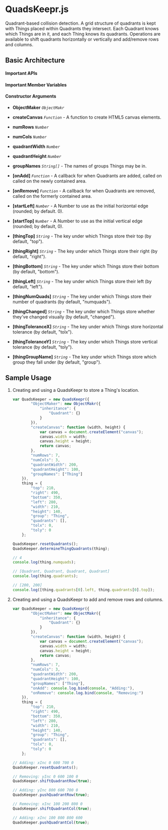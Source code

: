# QuadsKeepr.js

Quadrant-based collision detection. A grid structure of quadrants is kept 
with Things placed within Quadrants they intersect. Each Quadrant knows which
Things are in it, and each Thing knows its quadrants. Operations are 
available to shift quadrants horizontally or vertically and add/remove rows
and columns.


## Basic Architecture

#### Important APIs



#### Important Member Variables



#### Constructor Arguments

* **ObjectMaker** *`ObjectMakr`*

* **createCanvas** *`Function`* - A function to create HTML5 canvas elements.

* **numRows** *`Number`*

* **numCols** *`Number`*

* **quadrantWidth** *`Number`*

* **quadrantHeight** *`Number`*

* **groupNames** *`String[]`* - The names of groups Things may be in.

* **[onAdd]** *`Function`* - A callback for when Quadrants are added, called on
called on the newly contained area.

* **[onRemove]** *`Function`* - A callback for when Quadrants are removed, 
called on the formerly contained area.

* **[startLeft]** *`Number`* - A Number to use as the initial horizontal edge
(rounded; by default. 0).

* **[startTop]** *`Number`* - A Number to use as the initial vertical edge
(rounded; by default, 0).

* **[thingTop]** *`String`* - The key under which Things store their top
(by default, "top").

* **[thingRight]** *`String`* - The key under which Things store their 
right (by default, "right").

* **[thingBottom]** *`String`* - The key under which Things store their
bottom (by default, "bottom").

* **[thingLeft]** *`String`* - The key under which Things store their left
(by default, "left").

* **[thingNumQuads]** *`String`* - The key under which Things store their
number of quadrants (by default, "numquads").

* **[thingChanged]** *`String`* -  The key under which Things store whether
they've changed visually (by default, "changed").

* **[thingToleranceX]** *`String`* - The key under which Things store 
horizontal tolerance (by default, "tolx").

* **[thingToleranceY]** *`String`* - The key under which Things store 
vertical tolerance (by default, "toly").

* **[thingGroupName]** *`String`* - The key under which Things store which
group they fall under (by default, "group").


## Sample Usage

1. Creating and using a QuadsKeepr to store a Thing's location.

    ```javascript
    var QuadsKeeper = new QuadsKeepr({
            "ObjectMaker": new ObjectMakr({
                "inheritance": {
                    "Quadrant": {}
                }
            }),
            "createCanvas": function (width, height) {
                var canvas = document.createElement("canvas");
                canvas.width = width;
                canvas.height = height;
                return canvas;
            },
            "numRows": 7,
            "numCols": 3,
            "quadrantWidth": 200,
            "quadrantHeight": 100,
            "groupNames": ["Thing"]
        }),
        thing = {
            "top": 210,
            "right": 490,
            "bottom": 350,
            "left": 280,
            "width": 210,
            "height": 140,
            "group": "Thing",
            "quadrants": [],
            "tolx": 0,
            "toly": 0
        };

    QuadsKeeper.resetQuadrants();
    QuadsKeeper.determineThingQuadrants(thing);

    // 4
    console.log(thing.numquads);

    // [Quadrant, Quadrant, Quadrant, Quadrant]
    console.log(thing.quadrants);

    // [200, 200]
    console.log([thing.quadrants[0].left, thing.quadrants[0].top]);
    ```
    
2. Creating and using a QuadsKeepr to add and remove rows and columns.
    
    ```javascript
    var QuadsKeeper = new QuadsKeepr({
            "ObjectMaker": new ObjectMakr({
                "inheritance": {
                    "Quadrant": {}
                }
            }),
            "createCanvas": function (width, height) {
                var canvas = document.createElement("canvas");
                canvas.width = width;
                canvas.height = height;
                return canvas;
            },
            "numRows": 7,
            "numCols": 3,
            "quadrantWidth": 200,
            "quadrantHeight": 100,
            "groupNames": ["Thing"],
            "onAdd": console.log.bind(console, "Adding:"),
            "onRemove": console.log.bind(console, "Removing:")
        }),
        thing = {
            "top": 210,
            "right": 490,
            "bottom": 350,
            "left": 280,
            "width": 210,
            "height": 140,
            "group": "Thing",
            "quadrants": [],
            "tolx": 0,
            "toly": 0
        };

    // Adding: xInc 0 600 700 0
    QuadsKeeper.resetQuadrants();

    // Removing: yInc 0 600 100 0
    QuadsKeeper.shiftQuadrantRow(true);

    // Adding: yInc 800 600 700 0
    QuadsKeeper.pushQuadrantRow(true);

    // Removing: xInc 100 200 800 0
    QuadsKeeper.shiftQuadrantCol(true);

    // Adding: xInc 100 800 800 600
    QuadsKeeper.pushQuadrantCol(true);
    ```